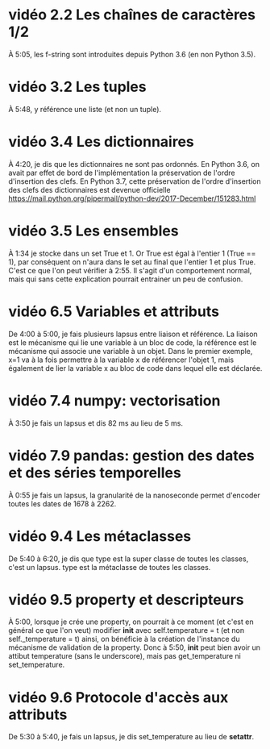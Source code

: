 # vidéo 2.2 Les chaînes de caractères 1/2

À 5:05, les f-string sont introduites depuis Python 3.6 (en non Python 3.5).

# vidéo 3.2 Les tuples

À 5:48, y référence une liste (et non un tuple).

# vidéo 3.4 Les dictionnaires

À 4:20, je dis que les dictionnaires ne sont pas ordonnés. En Python 3.6, 
on avait par effet de bord de l'implémentation la préservation de l'ordre d'insertion des clefs. 
En Python 3.7, cette préservation de l'ordre d'insertion des clefs des dictionnaires est devenue
officielle https://mail.python.org/pipermail/python-dev/2017-December/151283.html

# vidéo 3.5 Les ensembles

À 1:34 je stocke dans un set True et 1. Or True est égal à l'entier 1 (True == 1), par conséquent on n'aura
dans le set au final que l'entier 1 et plus True. C'est ce que l'on peut vérifier à 2:55. 
Il s'agit d'un comportement normal, mais qui sans cette explication pourrait entrainer un peu de confusion. 


# vidéo 6.5 Variables et attributs

De 4:00 à 5:00, je fais plusieurs lapsus entre liaison et référence. La liaison est le mécanisme qui 
lie une variable à un bloc de code, la référence est le mécanisme qui associe une variable 
à un objet. Dans le premier exemple, x=1 va à la fois permettre à la variable x de référencer l'objet 1, mais
également de lier la variable x au bloc de code dans lequel elle est déclarée. 

# vidéo 7.4 numpy: vectorisation

À  3:50 je fais un lapsus et dis 82 ms au lieu de  5 ms.

# vidéo 7.9 pandas: gestion des dates et des séries temporelles
À 0:55 je fais un lapsus, la granularité de la nanoseconde permet d'encoder toutes les dates de 1678 à 2262.

# vidéo 9.4 Les métaclasses

De 5:40 à 6:20, je dis que type est la super classe de toutes les classes, c'est un lapsus. type est
la métaclasse de toutes les classes. 

# vidéo 9.5 property et descripteurs

À 5:00, lorsque je crée une property, on pourrait à ce moment (et c'est en général ce que l'on veut)
modifier __init__ avec self.temperature = t (et non self._temperature = t) ainsi, on bénéficie 
à la création de l'instance du mécanisme de validation de la property. 
Donc à 5:50, __init__ peut bien avoir un attibut temperature (sans le underscore), mais pas
get_temperature ni set_temperature. 

# vidéo 9.6 Protocole d'accès aux attributs

De 5:30 à 5:40, je fais un lapsus, je dis set_temperature au lieu de __setattr__.